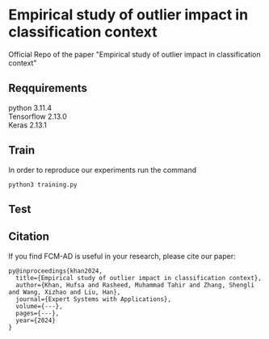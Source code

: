 # Empirical study of outlier impact in classification context
Official Repo of the paper "Empirical study of outlier impact in classification context"

## Reqquirements
 python 3.11.4  
 Tensorflow 2.13.0  
 Keras 2.13.1  
 


## Train
In order to reproduce our experiments run the command
```
python3 training.py
```

## Test


## Citation
If you find FCM-AD is useful in your research, please cite our paper:
```
py@inproceedings{khan2024,
  title={Empirical study of outlier impact in classification context},
  author={Khan, Hufsa and Rasheed, Muhammad Tahir and Zhang, Shengli and Wang, Xizhao and Liu, Han},
  journal={Expert Systems with Applications},
  volume={---},
  pages={---},
  year={2024}
}
```

